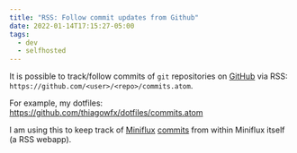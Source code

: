 ```yaml
---
title: "RSS: Follow commit updates from Github"
date: 2022-01-14T17:15:27-05:00
tags:
  - dev
  - selfhosted
---
```


It is possible to track/follow commits of `git` repositories
on [GitHub][github] via RSS: `https://github.com/<user>/<repo>/commits.atom`.

<!--more-->

For example, my dotfiles: https://github.com/thiagowfx/dotfiles/commits.atom

I am using this to keep track of [Miniflux][miniflux]
[commits](https://github.com/miniflux/v2/commits.atom) from
within Miniflux itself (a RSS webapp).


[dotfiles-rss]: https://github.com/thiagowfx/dotfiles/commits.atom
[github]: https://github.com/
[miniflux]: https://miniflux.app/
